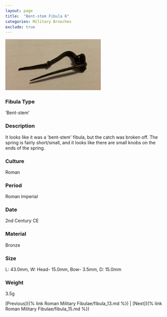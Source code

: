 ```yaml
---
layout: page
title:  "Bent-stem Fibula 6"
categories: Military Brooches
exclude: true
---
```


<img src="fibula/bent-stem6.jpg" alt="photo" width= "300px">

### Fibula Type
‘Bent-stem’
### Description
It looks like it was a ’bent-stem' fibula, but the catch was broken off. The spring is fairly short/small, and it looks like there are small knobs on the ends of the spring.
### Culture
Roman
### Period
 Roman Imperial
### Date
2nd Century CE
### Material
 Bronze
### Size
L: 43.0mm, W: Head- 15.0mm, Bow- 3.5mm, D: 15.0mm
### Weight
 3.5g


[Previous]({% link Roman Military Fibulae/fibula_13.md %}) | [Next]({% link Roman Military Fibulae/fibula_15.md %})
